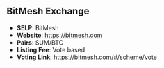 ## BitMesh Exchange

* **SELP**: BitMesh
* **Website**: https://bitmesh.com
* **Pairs**: SUM/BTC
* **Listing Fee**: Vote based
* **Voting Link**: https://bitmesh.com/#/scheme/vote
